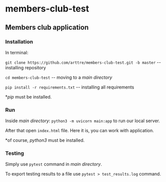 # members-club-test

## Members club application

### Installation
In terminal:

```git clone https://github.com/arttre/members-club-test.git -b master``` -- installing repository

```cd members-club-test``` -- moving to a _main directory_

```pip install -r requirements.txt``` -- installing all requirements

*_pip_ must be installed.

### Run

Inside _main directory_:
```python3 -m uvicorn main:app```
to run our local server.

After that open ```index.html``` file.
Here it is, you can work with application.

*of course, _python3_ must be installed.

### Testing

Simply use ```pytest``` command in _main directory_.

To export testing results to a file use ```pytest > test_results.log``` command.
